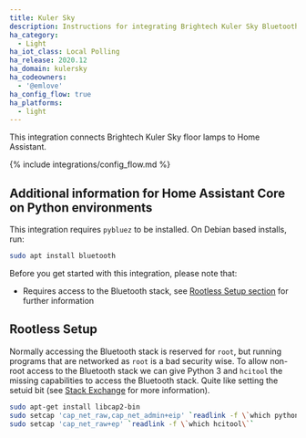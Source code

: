 ```yaml
---
title: Kuler Sky
description: Instructions for integrating Brightech Kuler Sky Bluetooth floor lamps with Home Assistant.
ha_category:
  - Light
ha_iot_class: Local Polling
ha_release: 2020.12
ha_domain: kulersky
ha_codeowners:
  - '@emlove'
ha_config_flow: true
ha_platforms:
  - light
---
```


This integration connects Brightech Kuler Sky floor lamps to Home Assistant.

{% include integrations/config_flow.md %}

## Additional information for Home Assistant Core on Python environments

This integration requires `pybluez` to be installed. On Debian based installs, run:

```bash
sudo apt install bluetooth
```

Before you get started with this integration, please note that:

- Requires access to the Bluetooth stack, see [Rootless Setup section](#rootless-setup) for further information

## Rootless Setup

Normally accessing the Bluetooth stack is reserved for `root`, but running programs that are networked as `root` is a bad security wise. To allow non-root access to the Bluetooth stack we can give Python 3 and `hcitool` the missing capabilities to access the Bluetooth stack. Quite like setting the setuid bit (see [Stack Exchange](https://unix.stackexchange.com/questions/96106/bluetooth-le-scan-as-non-root) for more information).

```bash
sudo apt-get install libcap2-bin
sudo setcap 'cap_net_raw,cap_net_admin+eip' `readlink -f \`which python3\``
sudo setcap 'cap_net_raw+ep' `readlink -f \`which hcitool\``
```
